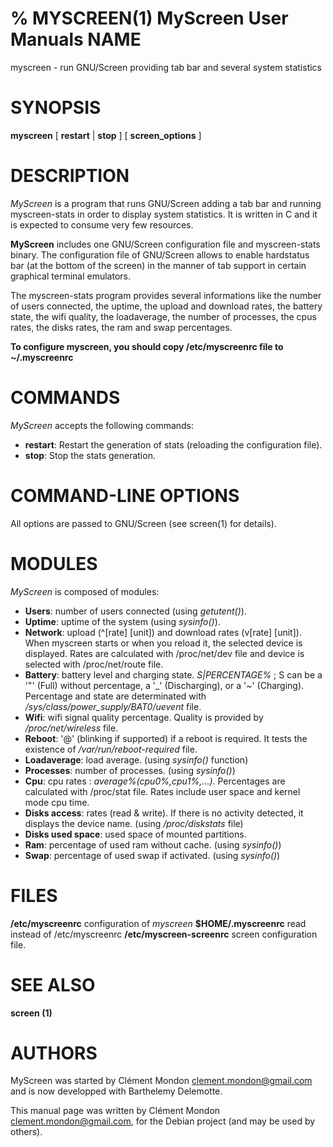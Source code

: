 % MYSCREEN(1) MyScreen User Manuals
NAME
===

myscreen - run GNU/Screen providing tab bar and several system statistics

SYNOPSIS
===

**myscreen** [ **restart** | **stop** ] [ **screen_options** ]

DESCRIPTION
===

*MyScreen* is a program that runs GNU/Screen adding a tab bar and running myscreen-stats in order to display system statistics.
It is written in C and it is expected to consume very few resources.

**MyScreen** includes one GNU/Screen configuration file and myscreen-stats binary.
The configuration file of GNU/Screen allows to enable hardstatus bar (at the bottom of the screen) in the
manner of tab support in certain graphical terminal emulators.

The myscreen-stats program provides several informations like the number of users connected, the uptime, the upload and download rates, the battery state, the wifi quality, the loadaverage, the number of processes, the cpus rates, the disks rates, the ram and swap percentages.

**To configure myscreen, you should copy /etc/myscreenrc file to ~/.myscreenrc**

COMMANDS
===

*MyScreen* accepts the following commands:

- **restart**: Restart the generation of stats (reloading the configuration file). 
- **stop**: Stop the stats generation. 

COMMAND-LINE OPTIONS
===

All options are passed to GNU/Screen (see screen(1) for details). 

MODULES
===

*MyScreen* is composed of modules:

- **Users**: number of users connected (using *getutent()*). 
- **Uptime**: uptime of the system (using *sysinfo()*).  
- **Network**: upload (\^[rate] [unit]) and download rates (v[rate] [unit]). When myscreen starts or when you reload it, the selected device is displayed. Rates are calculated with /proc/net/dev file and device is selected with /proc/net/route file.
- **Battery**: battery level and charging state.  *S|PERCENTAGE%* ; S can be a '"' (Full) without percentage, a '_' (Discharging), or a '~' (Charging). Percentage and state are determinated with */sys/class/power_supply/BAT0/uevent* file.
- **Wifi**: wifi signal quality percentage.  Quality is provided by */proc/net/wireless* file.
- **Reboot**: '@' (blinking if supported) if a reboot is required. It tests the existence of */var/run/reboot-required* file. 
- **Loadaverage**: load average. (using *sysinfo()* function)
- **Processes**: number of processes. (using *sysinfo()*) 
- **Cpu**: cpu rates : *average%(cpu0%,cpu1%,...)*. Percentages are calculated with /proc/stat file. Rates include user space and kernel mode cpu time.
- **Disks access**: rates (read & write). If there is no activity detected, it displays the device name. (using */proc/diskstats* file)
- **Disks used space**: used space of mounted partitions.
- **Ram**: percentage of used ram without cache. (using *sysinfo()*)
- **Swap**: percentage of used swap if activated. (using *sysinfo()*)


FILES
===
**/etc/myscreenrc** configuration of *myscreen*
**$HOME/.myscreenrc** read instead of /etc/myscreenrc 
**/etc/myscreen-screenrc** screen configuration file.

SEE ALSO
===
**screen (1)**

AUTHORS
===

MyScreen was started by Clément Mondon <clement.mondon@gmail.com> and is now developped with Barthelemy Delemotte.

This manual page was written by Clément Mondon <clement.mondon@gmail.com>, for the Debian project (and may be used by others).

